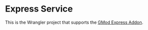 # Express Service

This is the Wrangler project that supports the [GMod Express Addon](https://github.com/cfc-Servers/gm_express).

